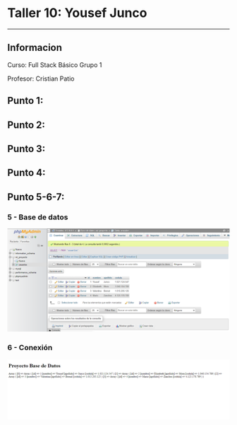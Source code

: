 <h1>Taller 10: Yousef Junco</h1>
<hr>

<h2>Informacion</h2>
<p>Curso: Full Stack Básico Grupo 1<p>
<p>Profesor: Cristian Patio<p>

<h2>Punto 1:</h2>

<h2>Punto 2:</h2>

<h2>Punto 3:</h2>

<h2>Punto 4:</h2>

<h2>Punto 5-6-7:</h2>
<h3>5 - Base de datos</h3>
<img src="./Public/images/mysql.png" alt="mysql">
<h3>6 - Conexión</h3>
<img src="./Public/images/connection.png" alt="connection">